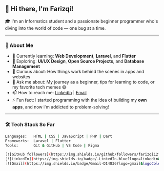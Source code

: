 ## 👋 Hi there, I'm Farizqi!

🎓 I'm an Informatics student and a passionate beginner programmer who's diving into the world of code — one bug at a time.

---

### 🚀 About Me

- 🌱 Currently learning: **Web Development**, **Laravel**, and **Flutter**
- 🔭 Exploring: **UI/UX Design**, **Open Source Projects**, and **Database Management**
- 🧠 Curious about: How things work behind the scenes in apps and websites
- 💬 Ask me about: My journey as a beginner, tips for learning to code, or my favorite tech memes 😄
- 📫 How to reach me: [LinkedIn](https://linkedin.com/in/farizqi-saifullah) | [Email](mailto:muhamadfarizqi39@gmail.com)
- ⚡ Fun fact: I started programming with the idea of building my **own apps**, and now I'm addicted to problem-solving!

---

### 🛠️ Tech Stack So Far

```bash
Languages:   HTML | CSS | JavaScript | PHP | Dart  
Frameworks:  Laravel | Flutter  
Tools:       Git & GitHub | VS Code | Figma

[![GitHub followers](https://img.shields.io/github/followers/farizqi12?style=social)](https://github.com/farizqi12)
[![LinkedIn](https://img.shields.io/badge/-LinkedIn-blue?logo=linkedin&style=flat)](https://linkedin.com/in/farizqi12)
[![Gmail](https://img.shields.io/badge/Gmail-D14836?logo=gmail&logoColor=white)](mailto:farizqi12@example.com)
